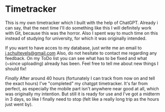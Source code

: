 # Timetracker
This is my own timetracker which I built with the help of ChatGPT. Already i can say, that the next time I'll do something like this I will definitely work with Git, because this was the horror. Also I spent way to much time on this instead of studying for university, for which it was originally intended.

If you want to have acces to my database, just write me an email to j.schultevels@gmail.com
Also, do not hesitate to contact me regarding any feedback. On my ToDo list you can see what has to be fixed and what (~since uploading) already has been. Feel free to tell me about new things I should fix!

*Finally*
After around 40 hours (fortunately I can track from now on and tell the exact hours) I've "completed" my chatgpt timetracker.
It's far from perfect, as especially the mobile part isn't anywhere near good at all, which was originally my intention.
But still it is ready for use and I've got a midterm in 3 days, so like I finally need to stop (felt like a really long trip as the hours just went by).
